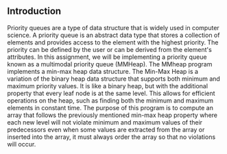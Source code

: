 ## Introduction
Priority queues are a type of data structure that is widely used in computer science. A priority queue is an abstract data type that stores a collection of elements and provides access to the element with the highest priority. The priority can be defined by the user or can be derived from the element's attributes. In this assignment, we will be implementing a priority queue known as a multimodal priority queue (MMHeap). The MMheap program implements a min-max heap data structure. The Min-Max Heap is a variation of the binary heap data structure that supports both minimum and maximum priority values. It is like a binary heap, but with the additional property that every leaf node is at the same level. This allows for efficient operations on the heap, such as finding both the minimum and maximum elements in constant time. The purpose of this program is to compute an array that follows the previously mentioned min-max heap property where each new level will not violate minimum and maximum values of their predecessors even when some values are extracted from the array or inserted into the array, it must always order the array so that no violations will occur.

